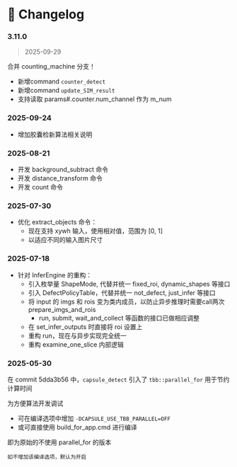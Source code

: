 # 📑 Changelog

### 3.11.0

> 2025-09-29

合并 counting_machine 分支！

- 新增command `counter_detect`
- 新增command `update_SIM_result`
- 支持读取 params#.counter.num_channel 作为 m_num

### 2025-09-24

- 增加胶囊检新算法相关说明

### 2025-08-21

- 开发 background_subtract 命令
- 开发 distance_transform 命令
- 开发 count 命令

### 2025-07-30

- 优化 extract_objects 命令：
    - 现在支持 xywh 输入，使用相对值，范围为 [0, 1]
    - 以适应不同的输入图片尺寸

### 2025-07-18

- 针对 InferEngine 的重构：
    - 引入枚举量 ShapeMode, 代替并统一 fixed_roi, dynamic_shapes 等接口
    - 引入 DefectPolicyTable，代替并统一 not_defect, just_infer 等接口
    - 将 input 的 imgs 和 rois 变为类内成员，以防止异步推理时需要call两次 prepare_imgs_and_rois
        - run, submit, wait_and_collect 等函数的接口已做相应调整
    - 在 set_infer_outputs 时直接将 roi 设置上
    - 重构 run，现在与异步实现完全统一
    - 重构 examine_one_slice 内部逻辑

### 2025-05-30

在 commit 5dda3b56 中，`capsule_detect` 引入了 `tbb::parallel_for` 用于节约计算时间

为方便算法开发调试 

- 可在编译选项中增加 `-DCAPSULE_USE_TBB_PARALLEL=OFF`
- 或可直接使用 build_for_app.cmd 进行编译

即为原始的不使用 parallel_for 的版本

```{note}
如不增加该编译选项，默认为开启
```
